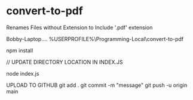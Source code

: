 # convert-to-pdf
Renames Files without Extension to Include '.pdf' extension

Bobby-Laptop.... %USERPROFILE%\Programming-Local\convert-to-pdf

npm install

// UPDATE DIRECTORY LOCATION IN INDEX.JS

node index.js

UPLOAD TO GITHUB
git add .
git commit -m "message"
git push -u origin main
